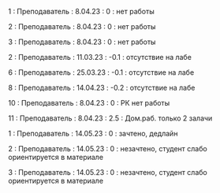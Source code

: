1 : Преподаватель : 8.04.23 : 0 : нет работы

2 : Преподаватель : 8.04.23 : 0 : нет работы

3 : Преподаватель : 8.04.23 : 0 : нет работы

2 : Преподаватель : 11.03.23 : -0.1 : отсутствие на лабе

6 : Преподаватель : 25.03.23 : -0.1 : отсутствие на лабе

8 : Преподаватель : 14.04.23 : -0.2 : отсутствие на лабе

10 : Преподаватель : 8.04.23 : 0 : РК нет работы

11 : Преподаватель : 8.04.23 : 2.5 : Дом.раб. только 2 залачи

1 : Преподаватель : 14.05.23 : 0 : зачтено, дедлайн

2 : Преподаватель : 14.05.23 : 0 : незачтено, студент слабо ориентируется в материале

3 : Преподаватель : 14.05.23 : 0 : незачтено, студент слабо ориентируется в материале


